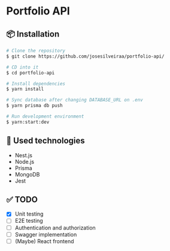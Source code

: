# Portfolio API

## 📦 Installation

```bash
# Clone the repository
$ git clone https://github.com/josesilveiraa/portfolio-api/

# CD into it
$ cd portfolio-api

# Install dependencies
$ yarn install

# Sync database after changing DATABASE_URL on .env
$ yarn prisma db push

# Run development environment
$ yarn:start:dev
```

## 🚀 Used technologies
- Nest.js
- Node.js
- Prisma
- MongoDB
- Jest

## ✅ TODO
- [X] Unit testing
- [ ] E2E testing
- [ ] Authentication and authorization
- [ ] Swagger implementation
- [ ] (Maybe) React frontend
